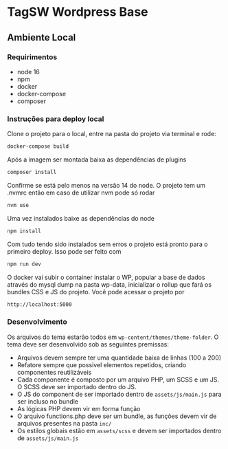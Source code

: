 # TagSW Wordpress Base

## Ambiente Local
### Requirimentos
- node 16
- npm
- docker
- docker-compose
- composer

### Instruções para deploy local
Clone o projeto para o local, entre na pasta do projeto via terminal e rode:
```sh
docker-compose build
```
Após a imagem ser montada baixa as dependências de plugins
```sh
composer install
```
Confirme se está pelo menos na versão 14 do node. O projeto tem um .nvmrc então em caso de utilizar nvm pode só rodar
```sh
nvm use
```
Uma vez instalados baixe as dependências do node
```sh
npm install
```
Com tudo tendo sido instalados sem erros o projeto está pronto para o primeiro deploy. Isso pode ser feito com
```sh
npm run dev
```
O docker vai subir o container instalar o WP, popular a base de dados através do mysql dump na pasta wp-data, inicializar o rollup que fará os bundles CSS e JS do projeto. Você pode acessar o projeto por
```sh
http://localhost:5000
```

### Desenvolvimento
Os arquivos do tema estarão todos em `wp-content/themes/theme-folder`. O tema deve ser desenvolvido sob as seguintes premissas:

- Arquivos devem sempre ter uma quantidade baixa de linhas (100 a 200)
- Refatore sempre que possivel elementos repetidos, criando componentes reutilizáveis
- Cada componente é composto por um arquivo PHP, um SCSS e um JS. O SCSS deve ser importado dentro do JS.
- O JS do component de ser importado dentro de `assets/js/main.js` para ser incluso no bundle
- As lógicas PHP devem vir em forma função
- O arquivo functions.php deve ser um bundle, as funções devem vir de arquivos presentes na pasta `inc/`
- Os estilos globais estão em `assets/scss` e devem ser importados dentro de `assets/js/main.js`